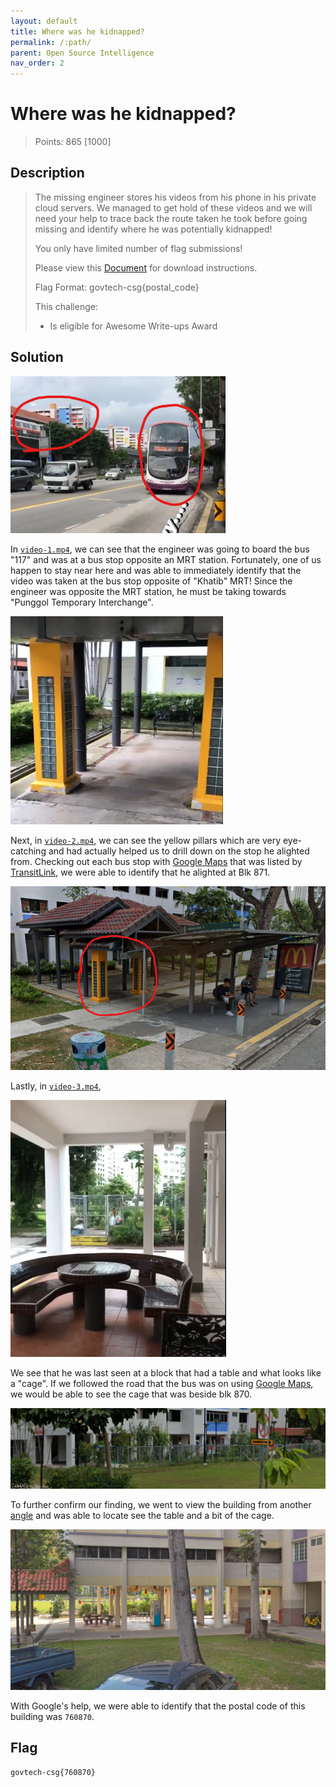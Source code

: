 ```yaml
---
layout: default
title: Where was he kidnapped?
permalink: /:path/
parent: Open Source Intelligence
nav_order: 2
---
```

# Where was he kidnapped?

> Points: 865 [1000]

## Description

> The missing engineer stores his videos from his phone in his private cloud servers. We managed to get hold of these videos and we will need your help to trace back the route taken he took before going missing and identify where he was potentially kidnapped!
>
> You only have limited number of flag submissions!
>
> Please view this [Document](https://docs.google.com/document/d/1GrQ6znlN2Z0tu_uAPAs1qrn6by24I51mq8RIIHmFGDU/edit?usp=sharing) for download instructions.
>
> Flag Format: govtech-csg{postal_code}
>
> This challenge:
> - Is eligible for Awesome Write-ups Award

## Solution

![](bus.png)

In [`video-1.mp4`](video-1.mp4), we can see that the engineer was going to board the bus "117" and was at a bus stop opposite an MRT station. Fortunately, one of us happen to stay near here and was able to immediately identify that the video was taken at the bus stop opposite of "Khatib" MRT! Since the engineer was opposite the MRT station, he must be taking towards "Punggol Temporary Interchange".

![](pillar.png)

Next, in [`video-2.mp4`](video-2.mp4), we can see the yellow pillars which are very eye-catching and had actually helped us to drill down on the stop he alighted from. Checking out each bus stop with [Google Maps](https://www.google.com/maps/@1.412745,103.8377924,3a,75y,25.71h,77.83t/data=!3m6!1e1!3m4!1swMQlBO6IxGYLnPuiC-W8uQ!2e0!7i16384!8i8192) that was listed by [TransitLink](https://www.transitlink.com.sg/eservice/eguide/service_route.php?service=117), we were able to identify that he alighted at Blk 871. 

![](busstop.png)

Lastly, in [`video-3.mp4`](video-3.mp4),

![](table.png)

We see that he was last seen at a block that had a table and what looks like a "cage". If we followed the road that the bus was on using [Google Maps](https://www.google.com/maps/@1.4130383,103.8386528,3a,22.5y,300.08h,89.14t/data=!3m6!1e1!3m4!1sgrB9cf9sPH4fmWu7q5Kwiw!2e0!7i16384!8i8192), we would be able to see the cage that was beside blk 870.

![](870_2.png)

To further confirm our finding, we went to view the building from another [angle](https://www.google.com/maps/@1.4132608,103.8379393,3a,75y,60.09h,84.1t/data=!3m6!1e1!3m4!1seW8RJNGwX2BgTjUi3tyBng!2e0!7i16384!8i8192) and was able to locate see the table and a bit of the cage.

![](870_1.png)

With Google's help, we were able to identify that the postal code of this building was `760870`.


## Flag
`govtech-csg{760870}`